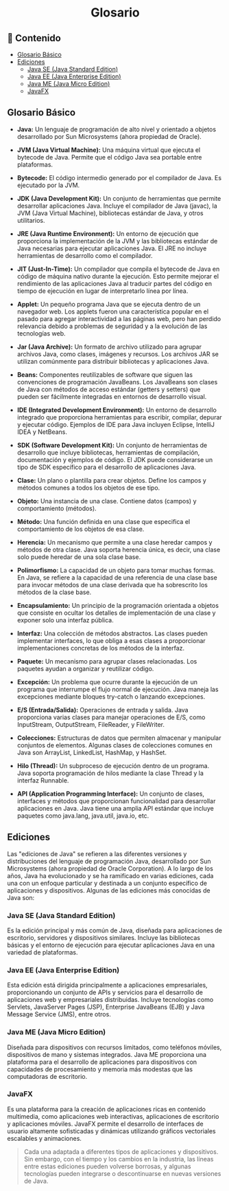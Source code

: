 <h1 align="center">Glosario</h1>

<h2>📑 Contenido</h2>

- [Glosario Básico](#glosario-básico)
- [Ediciones](#ediciones)
  - [Java SE (Java Standard Edition)](#java-se-java-standard-edition)
  - [Java EE (Java Enterprise Edition)](#java-ee-java-enterprise-edition)
  - [Java ME (Java Micro Edition)](#java-me-java-micro-edition)
  - [JavaFX](#javafx)

## Glosario Básico

- **Java:** Un lenguaje de programación de alto nivel y orientado a objetos desarrollado por Sun Microsystems (ahora propiedad de Oracle).

- **JVM (Java Virtual Machine):** Una máquina virtual que ejecuta el bytecode de Java. Permite que el código Java sea portable entre plataformas.

- **Bytecode:** El código intermedio generado por el compilador de Java. Es ejecutado por la JVM.

- **JDK (Java Development Kit):** Un conjunto de herramientas que permite desarrollar aplicaciones Java. Incluye el compilador de Java (javac), la JVM (Java Virtual Machine), bibliotecas estándar de Java, y otros utilitarios.

- **JRE (Java Runtime Environment):** Un entorno de ejecución que proporciona la implementación de la JVM y las bibliotecas estándar de Java necesarias para ejecutar aplicaciones Java. El JRE no incluye herramientas de desarrollo como el compilador.

- **JIT (Just-In-Time):** Un compilador que compila el bytecode de Java en código de máquina nativo durante la ejecución. Esto permite mejorar el rendimiento de las aplicaciones Java al traducir partes del código en tiempo de ejecución en lugar de interpretarlo línea por línea.

- **Applet:** Un pequeño programa Java que se ejecuta dentro de un navegador web. Los applets fueron una característica popular en el pasado para agregar interactividad a las páginas web, pero han perdido relevancia debido a problemas de seguridad y a la evolución de las tecnologías web.

- **Jar (Java Archive):** Un formato de archivo utilizado para agrupar archivos Java, como clases, imágenes y recursos. Los archivos JAR se utilizan comúnmente para distribuir bibliotecas y aplicaciones Java.

- **Beans:** Componentes reutilizables de software que siguen las convenciones de programación JavaBeans. Los JavaBeans son clases de Java con métodos de acceso estándar (getters y setters) que pueden ser fácilmente integradas en entornos de desarrollo visual.

- **IDE (Integrated Development Environment):** Un entorno de desarrollo integrado que proporciona herramientas para escribir, compilar, depurar y ejecutar código. Ejemplos de IDE para Java incluyen Eclipse, IntelliJ IDEA y NetBeans.

- **SDK (Software Development Kit):** Un conjunto de herramientas de desarrollo que incluye bibliotecas, herramientas de compilación, documentación y ejemplos de código. El JDK puede considerarse un tipo de SDK específico para el desarrollo de aplicaciones Java.

- **Clase:** Un plano o plantilla para crear objetos. Define los campos y métodos comunes a todos los objetos de ese tipo.

- **Objeto:** Una instancia de una clase. Contiene datos (campos) y comportamiento (métodos).

- **Método:** Una función definida en una clase que especifica el comportamiento de los objetos de esa clase.

- **Herencia:** Un mecanismo que permite a una clase heredar campos y métodos de otra clase. Java soporta herencia única, es decir, una clase solo puede heredar de una sola clase base.

- **Polimorfismo:** La capacidad de un objeto para tomar muchas formas. En Java, se refiere a la capacidad de una referencia de una clase base para invocar métodos de una clase derivada que ha sobrescrito los métodos de la clase base.

- **Encapsulamiento:** Un principio de la programación orientada a objetos que consiste en ocultar los detalles de implementación de una clase y exponer solo una interfaz pública.

- **Interfaz:** Una colección de métodos abstractos. Las clases pueden implementar interfaces, lo que obliga a esas clases a proporcionar implementaciones concretas de los métodos de la interfaz.

- **Paquete:** Un mecanismo para agrupar clases relacionadas. Los paquetes ayudan a organizar y reutilizar código.

- **Excepción:** Un problema que ocurre durante la ejecución de un programa que interrumpe el flujo normal de ejecución. Java maneja las excepciones mediante bloques try-catch o lanzando excepciones.

- **E/S (Entrada/Salida):** Operaciones de entrada y salida. Java proporciona varias clases para manejar operaciones de E/S, como InputStream, OutputStream, FileReader, y FileWriter.

- **Colecciones:** Estructuras de datos que permiten almacenar y manipular conjuntos de elementos. Algunas clases de colecciones comunes en Java son ArrayList, LinkedList, HashMap, y HashSet.

- **Hilo (Thread):** Un subproceso de ejecución dentro de un programa. Java soporta programación de hilos mediante la clase Thread y la interfaz Runnable.

- **API (Application Programming Interface):** Un conjunto de clases, interfaces y métodos que proporcionan funcionalidad para desarrollar aplicaciones en Java. Java tiene una amplia API estándar que incluye paquetes como java.lang, java.util, java.io, etc.

## Ediciones

Las "ediciones de Java" se refieren a las diferentes versiones y distribuciones del lenguaje de programación Java, desarrollado por Sun Microsystems (ahora propiedad de Oracle Corporation). A lo largo de los años, Java ha evolucionado y se ha ramificado en varias ediciones, cada una con un enfoque particular y destinada a un conjunto específico de aplicaciones y dispositivos. Algunas de las ediciones más conocidas de Java son:

### Java SE (Java Standard Edition)

Es la edición principal y más común de Java, diseñada para aplicaciones de escritorio, servidores y dispositivos similares. Incluye las bibliotecas básicas y el entorno de ejecución para ejecutar aplicaciones Java en una variedad de plataformas.

### Java EE (Java Enterprise Edition)

Esta edición está dirigida principalmente a aplicaciones empresariales, proporcionando un conjunto de APIs y servicios para el desarrollo de aplicaciones web y empresariales distribuidas. Incluye tecnologías como Servlets, JavaServer Pages (JSP), Enterprise JavaBeans (EJB) y Java Message Service (JMS), entre otros.

### Java ME (Java Micro Edition)

Diseñada para dispositivos con recursos limitados, como teléfonos móviles, dispositivos de mano y sistemas integrados. Java ME proporciona una plataforma para el desarrollo de aplicaciones para dispositivos con capacidades de procesamiento y memoria más modestas que las computadoras de escritorio.

### JavaFX

Es una plataforma para la creación de aplicaciones ricas en contenido multimedia, como aplicaciones web interactivas, aplicaciones de escritorio y aplicaciones móviles. JavaFX permite el desarrollo de interfaces de usuario altamente sofisticadas y dinámicas utilizando gráficos vectoriales escalables y animaciones.

> Cada una adaptada a diferentes tipos de aplicaciones y dispositivos. Sin embargo, con el tiempo y los cambios en la industria, las líneas entre estas ediciones pueden volverse borrosas, y algunas tecnologías pueden integrarse o descontinuarse en nuevas versiones de Java.
